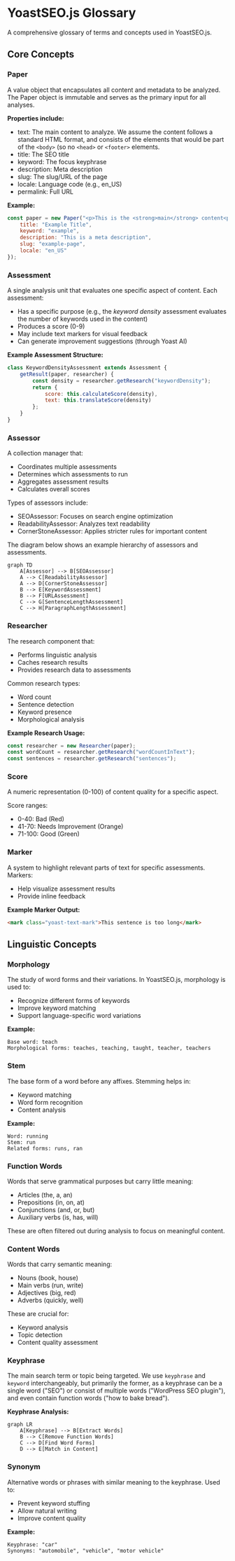 # YoastSEO.js Glossary

A comprehensive glossary of terms and concepts used in YoastSEO.js.

## Core Concepts

### <a name="paper"></a>Paper
A value object that encapsulates all content and metadata to be analyzed. The Paper object is immutable and serves as the primary input for all analyses.

**Properties include:**
- text: The main content to analyze. We assume the content follows a standard HTML format, and consists of the elements that would be part of the `<body>` (so no `<head>` or `<footer>` elements.
- title: The SEO title
- keyword: The focus keyphrase
- description: Meta description
- slug: The slug/URL of the page
- locale: Language code (e.g., en_US)
- permalink: Full URL

**Example:**
```javascript
const paper = new Paper("<p>This is the <strong>main</strong> content<p>", {
    title: "Example Title",
    keyword: "example",
    description: "This is a meta description",
    slug: "example-page",
    locale: "en_US"
});
```

### <a name="assessment"></a>Assessment
A single analysis unit that evaluates one specific aspect of content. Each assessment:
- Has a specific purpose (e.g., the _keyword density_ assessment evaluates the number of keywords used in the content)
- Produces a score (0-9)
- May include text markers for visual feedback
- Can generate improvement suggestions (through Yoast AI)

**Example Assessment Structure:**
```javascript
class KeywordDensityAssessment extends Assessment {
    getResult(paper, researcher) {
        const density = researcher.getResearch("keywordDensity");
        return {
            score: this.calculateScore(density),
            text: this.translateScore(density)
        };
    }
}
```

### <a name="assessor"></a>Assessor
A collection manager that:
- Coordinates multiple assessments
- Determines which assessments to run
- Aggregates assessment results
- Calculates overall scores

Types of assessors include:
- SEOAssessor: Focuses on search engine optimization
- ReadabilityAssessor: Analyzes text readability
- CornerStoneAssessor: Applies stricter rules for important content

The diagram below shows an example hierarchy of assessors and assessments. 

```mermaid
graph TD
    A[Assessor] --> B[SEOAssessor]
    A --> C[ReadabilityAssessor]
    A --> D[CornerStoneAssessor]
    B --> E[KeywordAssessment]
    B --> F[URLAssessment]
    C --> G[SentenceLengthAssessment]
    C --> H[ParagraphLengthAssessment]
```

### <a name="researcher"></a>Researcher
The research component that:
- Performs linguistic analysis
- Caches research results
- Provides research data to assessments

Common research types:
- Word count
- Sentence detection
- Keyword presence
- Morphological analysis

**Example Research Usage:**
```javascript
const researcher = new Researcher(paper);
const wordCount = researcher.getResearch("wordCountInText");
const sentences = researcher.getResearch("sentences");
```

### <a name="score"></a>Score
A numeric representation (0-100) of content quality for a specific aspect.

Score ranges:
- 0-40: Bad (Red)
- 41-70: Needs Improvement (Orange)
- 71-100: Good (Green)

### <a name="marker"></a>Marker
A system to highlight relevant parts of text for specific assessments. Markers:
- Help visualize assessment results
- Provide inline feedback

**Example Marker Output:**
```html
<mark class="yoast-text-mark">This sentence is too long</mark>
```

## Linguistic Concepts

### <a name="morphology"></a>Morphology
The study of word forms and their variations. In YoastSEO.js, morphology is used to:
- Recognize different forms of keywords
- Improve keyword matching
- Support language-specific word variations

**Example:**
```
Base word: teach
Morphological forms: teaches, teaching, taught, teacher, teachers
```

### <a name="stem"></a>Stem
The base form of a word before any affixes. Stemming helps in:
- Keyword matching
- Word form recognition
- Content analysis

**Example:**
```
Word: running
Stem: run
Related forms: runs, ran
```

### <a name="function-words"></a>Function Words
Words that serve grammatical purposes but carry little meaning:
- Articles (the, a, an)
- Prepositions (in, on, at)
- Conjunctions (and, or, but)
- Auxiliary verbs (is, has, will)

These are often filtered out during analysis to focus on meaningful content.

### <a name="content-words"></a>Content Words
Words that carry semantic meaning:
- Nouns (book, house)
- Main verbs (run, write)
- Adjectives (big, red)
- Adverbs (quickly, well)

These are crucial for:
- Keyword analysis
- Topic detection
- Content quality assessment

### <a name="keyphrase"></a>Keyphrase
The main search term or topic being targeted. We use `keyphrase` and `keyword` interchangeably, but primarily the former, as a keyphrase can be a single word ("SEO") or consist of multiple words ("WordPress SEO plugin"), and even contain function words ("how to bake bread").

**Keyphrase Analysis:**
```mermaid
graph LR
    A[Keyphrase] --> B[Extract Words]
    B --> C[Remove Function Words]
    C --> D[Find Word Forms]
    D --> E[Match in Content]
```

### <a name="synonym"></a>Synonym
Alternative words or phrases with similar meaning to the keyphrase. Used to:
- Prevent keyword stuffing
- Allow natural writing
- Improve content quality

**Example:**
```
Keyphrase: "car"
Synonyms: "automobile", "vehicle", "motor vehicle"
``` 